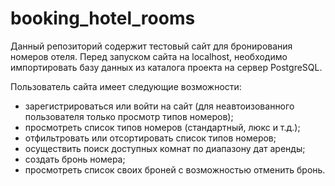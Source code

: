 # booking_hotel_rooms

Данный репозиторий содержит тестовый сайт для бронирования номеров отеля.
Перед запуском сайта на localhost, необходимо импортировать базу данных из каталога проекта на сервер PostgreSQL.

Пользователь сайта имеет следующие возможности:
- зарегистрироваться или войти на сайт (для неавтоизованного пользователя только просмотр типов номеров);
- просмотреть список типов номеров (стандартный, люкс и т.д.);
- отфильтровать или отсортировать список типов номеров;
- осуществить поиск доступных комнат по диапазону дат аренды;
- создать бронь номера;
- просмотреть список своих броней с возможностью отменить бронь.

